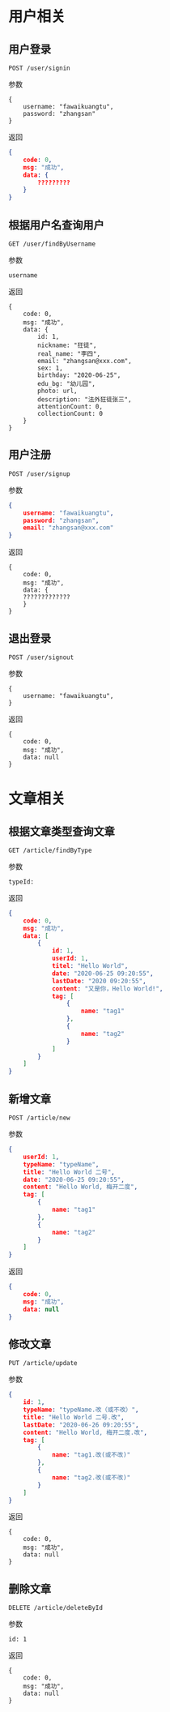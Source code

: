# 用户相关



## 用户登录

```
POST /user/signin
```

参数

```
{
	username: "fawaikuangtu",
	password: "zhangsan"
}
```

返回

```json
{
    code: 0,
    msg: "成功",
    data: {
        ?????????
    }
}
```



## 根据用户名查询用户

```
GET /user/findByUsername
```

参数

```
username
```

返回

```
{
    code: 0,
    msg: "成功",
    data: {
        id: 1,
        nickname: "狂徒",
        real_name: "李四",
        email: "zhangsan@xxx.com",
        sex: 1,
        birthday: "2020-06-25",
        edu_bg: "幼儿园",
        photo: url,
        description: "法外狂徒张三",
        attentionCount: 0,
        collectionCount: 0
    }
}
```





## 用户注册

```
POST /user/signup
```

参数

```json
{
	username: "fawaikuangtu",
    password: "zhangsan",
    email: "zhangsan@xxx.com"
}
```

返回

```
{
	code: 0,
	msg: "成功",
	data: {
	?????????????
	}
}
```



## 退出登录

```
POST /user/signout
```

参数

```
{
	username: "fawaikuangtu",
}
```

返回

```
{
	code: 0,
	msg: "成功",
	data: null
}
```



# 文章相关



## 根据文章类型查询文章

```
GET /article/findByType
```

参数

```
typeId: 
```

返回

```json
{
    code: 0,
    msg: "成功",
    data: [
        {
            id: 1,
            userId: 1,
            titel: "Hello World",
            date: "2020-06-25 09:20:55",
            lastDate: "2020 09:20:55",
            content: "又是你，Hello World!",
            tag: [
            	{
            		name: "tag1"
        		},
        		{
                    name: "tag2"
                }
            ]
        }
    ]
}
```



## 新增文章

```
POST /article/new
```

参数

```json
{
	userId: 1,
    typeName: "typeName",
    title: "Hello World 二号",
    date: "2020-06-25 09:20:55",
    content: "Hello World, 梅开二度",
    tag: [
        {
            name: "tag1"
        },
        {
            name: "tag2"
        }
    ]
}
```

返回

```json
{
	code: 0,
    msg: "成功",
    data: null
}
```

## 修改文章

```
PUT /article/update
```

参数

```json
{
	id: 1, 
	typeName: "typeName.改（或不改）",
    title: "Hello World 二号.改",
    lastDate: "2020-06-26 09:20:55",
    content: "Hello World, 梅开二度.改",
    tag: [
        {
            name: "tag1.改(或不改)"
        },
        {
            name: "tag2.改(或不改)"
        }
    ]
}
```

返回

```
{
	code: 0,
    msg: "成功",
    data: null
}
```



## 删除文章

```
DELETE /article/deleteById
```

参数

```
id: 1
```

返回

```
{
	code: 0,
    msg: "成功",
    data: null
}
```



